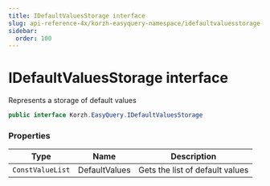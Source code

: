 ```yaml
---
title: IDefaultValuesStorage interface
slug: api-reference-4x/korzh-easyquery-namespace/idefaultvaluesstorage-interface
sidebar:
  order: 100
---
```

# IDefaultValuesStorage interface

Represents a storage of default values
```csharp
public interface Korzh.EasyQuery.IDefaultValuesStorage

```

### Properties

| Type | Name | Description | 
| --- | --- | --- | 
| `ConstValueList` | DefaultValues | Gets the list of default values |
